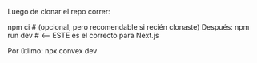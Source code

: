 Luego de clonar el repo correr:


npm ci            # (opcional, pero recomendable si recién clonaste)
Después:
npm run dev       # <-- ESTE es el correcto para Next.js

Por útlimo:
npx convex dev


